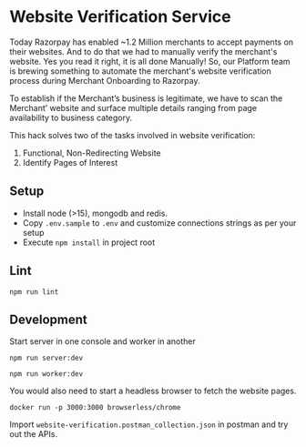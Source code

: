 # Website Verification Service

Today Razorpay has enabled ~1.2 Million merchants to accept payments on their websites. And to do that we had to manually verify the merchant's website. Yes you read it right, it is all done Manually! So, our Platform team is brewing something to automate the merchant's website verification process during Merchant Onboarding to Razorpay.

To establish if the Merchant’s business is legitimate, we have to scan the Merchant’ website and surface multiple details ranging from page availability to business category.

This hack solves two of the tasks involved in website verification:

1. Functional, Non-Redirecting Website
2. Identify Pages of Interest

## Setup

- Install node (>15), mongodb and redis.
- Copy `.env.sample` to `.env` and customize connections strings as per your setup
- Execute `npm install` in project root

## Lint

```
npm run lint
```

## Development

Start server in one console and worker in another

```
npm run server:dev
```

```
npm run worker:dev
```

You would also need to start a headless browser to fetch the website pages.

```
docker run -p 3000:3000 browserless/chrome
```

Import `website-verification.postman_collection.json` in postman and try out the APIs.
